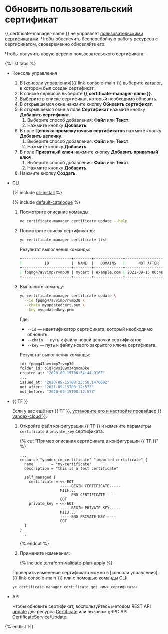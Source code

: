 # Обновить пользовательский сертификат

{{ certificate-manager-name }} не управляет [пользовательскими сертификатами](../../concepts/imported-certificate.md). Чтобы обеспечить бесперебойную работу ресурсов с сертификатом, своевременно обновляйте его.

Чтобы получить новую версию пользовательского сертификата:

{% list tabs %}

- Консоль управления

  1. В [консоли управления]({{ link-console-main }}) выберите [каталог](../../../resource-manager/concepts/resources-hierarchy.md#folder), в котором был создан сертификат.
  1. В списке сервисов выберите **{{ certificate-manager-name }}**.
  1. Выберите в списке сертификат, который необходимо обновить.
  1. В открывшемся окне нажмите кнопку **Обновить сертификат**.
  1. В открывшемся окне в поле **Сертификат** нажмите кнопку **Добавить сертификат**.
     1. Выберите способ добавления: **Файл** или **Текст**.
     1. Нажмите кнопку **Добавить**.
  1. В поле **Цепочка промежуточных сертификатов** нажмите кнопку **Добавить цепочку**.
     1. Выберите способ добавления: **Файл** или **Текст**.
     1. Нажмите кнопку **Добавить**.
  1. В поле **Приватный ключ** нажмите кнопку **Добавить приватный ключ**.
     1. Выберите способ добавления: **Файл** или **Текст**.
     1. Нажмите кнопку **Добавить**.
  1. Нажмите кнопку **Создать**.

- CLI

  {% include [cli-install](../../../_includes/cli-install.md) %}

  {% include [default-catalogue](../../../_includes/default-catalogue.md) %}

  1. Посмотрите описание команды:

     ```bash
     yc certificate-manager certificate update --help
     ```

  1. Посмотрите список сертификатов:

     ```bash
     yc certificate-manager certificate list
     ```

     Результат выполнения команды:

     ```bash
     +----------------------+--------+-------------+---------------------+----------+--------+
     |          ID          |  NAME  |   DOMAINS   |      NOT AFTER      |   TYPE   | STATUS |
     +----------------------+--------+-------------+---------------------+----------+--------+
     | fpqmg47avvimp7rvmp30 | mycert | example.com | 2021-09-15 06:48:26 | IMPORTED | ISSUED |
     +----------------------+--------+-------------+---------------------+----------+--------+
     ```

  1. Выполните команду:

     ```bash
     yc certificate-manager certificate update \
       --id fpqmg47avvimp7rvmp30 \
       --chain myupdatedcert.pem \
       --key myupdatedkey.pem
     ```

     Где:
     * `--id` — идентификатор сертификата, который необходимо обновить.
     * `--chain` — путь к файлу новой цепочки сертификатов.
     * `--key` — путь к файлу нового закрытого ключа сертификата.

     Результат выполнения команды:

     ```bash
     id: fpqmg47avvimp7rvmp30
     folder_id: b1g7gvsi89m34qmcm3ke
     created_at: "2020-09-15T06:54:44.916Z"
     ...
     issued_at: "2020-09-15T08:23:50.147668Z"
     not_after: "2021-09-15T08:12:57Z"
     not_before: "2020-09-15T08:12:57Z"
     ```

- {{ TF }}

  Если у вас ещё нет {{ TF }}, [установите его и настройте провайдер {{ yandex-cloud }}](../../../tutorials/infrastructure-management/terraform-quickstart.md#install-terraform).

  1. Откройте файл конфигурации {{ TF }} и измените параметры `certificate` и `private_key` сертификата:

     {% cut "Пример описания сертификата в конфигурации {{ TF }}" %}

     ```
     ...
     resource "yandex_cm_certificate" "imported-certificate" {
       name        = "my-certificate"
       description = "this is a test certificate"

       self_managed {
         certificate = <<-EOT
                       -----BEGIN CERTIFICATE-----
                       MIIF...
                       -----END CERTIFICATE-----
                       EOT
         private_key = <<-EOT
                       -----BEGIN PRIVATE KEY-----
                       MIIJ...
                       -----END PRIVATE KEY-----
                       EOT
       }
     }
     ...
     ```

     {% endcut %}

  1. Примените изменения:

      {% include [terraform-validate-plan-apply](../../../_tutorials/terraform-validate-plan-apply.md) %}

  Проверить изменение сертификата можно в [консоли управления]({{ link-console-main }}) или с помощью команды [CLI](../../../cli/quickstart.md):

    ```bash
    yc certificate-manager certificate get <имя_сертификата>
    ```

- API

  Чтобы обновить сертификат, воспользуйтесь методом REST API [update](../../api-ref/Certificate/update.md) для ресурса [Certificate](../../api-ref/Certificate/) или вызовом gRPC API [CertificateService/Update](../../api-ref/grpc/certificate_service.md#Update).

{% endlist %}